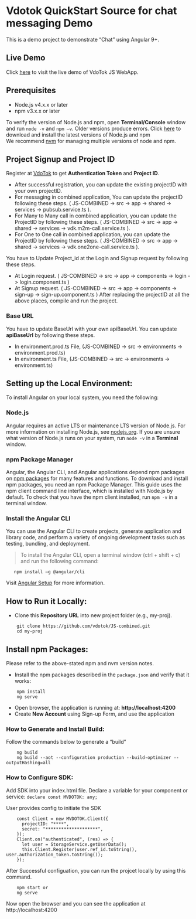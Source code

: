 # Vdotok QuickStart Source for chat messaging Demo
This is a demo project to demonstrate “Chat” using Angular 9+.

## Live Demo
Click <a href="https://combined.vdotok.com" target="_blank" title="Chat Demo">here</a> to visit the live demo of VdoTok JS WebApp.
 
  
  
 
## Prerequisites

-	Node.js v4.x.x or later 
-	npm v3.x.x or later  

 
To verify the version of Node.js and npm, open **Terminal/Console** window and run `node -v` and `npm –v`. Older versions produce errors.
Click <a href="https://docs.npmjs.com/getting-started/installing-node" target="_blank">here</a> to download and install the latest versions of Node.js and npm  
We recommend [nvm](https://github.com/creationix/nvm) for managing multiple versions of node and npm.

## Project Signup and Project ID


Register at <a href="https://userpanel.vdotok.com/overview" target="_blank">VdoTok</a> to get **Authentication Token** and **Project ID**.
- After successful registration, you can update the existing projectID with your own projectID. 
- For messaging in combined application, You can update the projectID following these steps. ( JS-COMBINED -> src -> app -> shared -> services -> pubsub.service.ts ).
- For Many to Many call in combined application, you can update the ProjectID by following these steps. ( JS-COMBINED -> src -> app -> shared -> services -> vdk.m2m-call.service.ts ).
- For One to One call in combined application, you can update the ProjectID by following these steps. ( JS-COMBINED -> src -> app -> shared -> services -> vdk.one2one-call.service.ts ).

You have to Update Project_id at the Login and Signup request by following these steps.
- At Login request. ( JS-COMBINED -> src -> app -> components -> login -> login.component.ts )
- At Signup request. ( JS-COMBINED -> src -> app -> components -> sign-up -> sign-up.component.ts )
After replacing the projectID at all the above places, compile and run the project.

### Base URL

You have to update BaseUrl with your own apiBaseUrl. You can update **apiBaseUrl** by following these steps.
- In environment.prod.ts File, (JS-COMBINED -> src -> environments -> environment.prod.ts)
- In environment.ts File, (JS-COMBINED -> src -> environments -> environment.ts)

  
## Setting up the Local Environment:

To install Angular on your local system, you need the following:
### Node.js
Angular requires an active LTS or maintenance LTS version of Node.js. For more information on installing Node.js, see <a href="https://nodejs.org/en/" target="_blank">nodejs.org</a>. If you are unsure what version of Node.js runs on your system, run `node -v` in a **Terminal** window.


### npm Package Manager

Angular, the Angular CLI, and Angular applications depend npm packages on <a href="https://docs.npmjs.com/about-npm" target="_blank">npm packages</a> for many features and functions. To download and install npm packages, you need an npm Package Manager. This guide uses the npm client command line interface, which is installed with Node.js by default. To check that you have the npm client installed, run `npm -v` in a terminal window.


###  Install the Angular CLI 
You can use the Angular CLI to create projects, generate application and library code, and perform a variety of ongoing development tasks such as testing, bundling, and deployment.
> To install the Angular CLI, open a terminal window (ctrl + shift + c) and run the following command:
 
```shell
   npm install –g @angular/cli 
```
Visit <a href="https://angular.io/guide/setup-local" target="_blank">Angular Setup</a> for more information.

## How to Run it Locally:

- Clone this **Repository URL** into new project folder (e.g., my-proj).

```shell
    git clone https://github.com/vdotok/JS-combined.git 
    cd my-proj
```

## Install npm Packages:

Please refer to the above-stated npm and nvm version notes. 
- Install the npm packages described in the `package.json` and verify that it works:

```shell
    npm install
    ng serve
```
- Open browser, the application is running at: **http://localhost:4200**
- Create **New Account** using Sign-up Form, and use the application

### How to Generate and Install Build:
Follow the commands below to generate a “build”

```shell
    ng build 
    ng build --aot --configuration production --build-optimizer --outputHashing=all
```

### How to Configure SDK:

Add SDK into your index.html file. Declare a variable for your component or service:
`declare const MVDOTOK: any;`

User provides config to initiate the SDK

```shell
    const Client = new MVDOTOK.Client({
      projectID: "****",
      secret: "********************",
    });
    Client.on("authenticated", (res) => {
      let user = StorageService.getUserData();
      this.Client.Register(user.ref_id.toString(), user.authorization_token.toString());
    });
```
After Successful configuation, you can run the projcet locally by using this command.

```shell
    npm start or
    ng serve
```
Now open the browser and you can see the application at http://localhost:4200 
